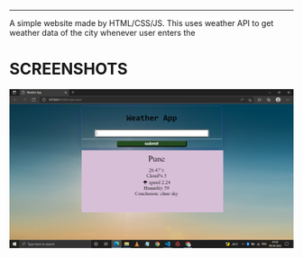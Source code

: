 <hr>
A simple website made by HTML/CSS/JS. This uses weather API to get weather data of the city whenever user enters the

# SCREENSHOTS

![](assets/scrreenshot.png)
